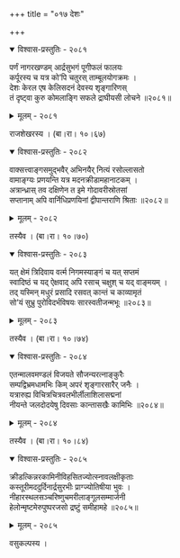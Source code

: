 +++
title = "०१७ देशः"

+++



<details open><summary>विश्वास-प्रस्तुतिः - २०८१</summary>

पर्णं नागरखण्डम् आर्द्रसुभगं पूगीफलं फालयः  
कर्पूरस्य च यत्र को’पि चतुरस् ताम्बूलयोगक्रमः ।  
देशः केरल एष केलिसदनं देवस्य शृङ्गारिणस्  
तं दृष्ट्वा कुरु कोमलाङ्गि सफले द्राघीयसी लोचने ॥२०८१॥
</details>

<details><summary>मूलम् - २०८१</summary>

पर्णं नागरखण्डम् आर्द्रसुभगं पूगीफलं फालयः  
कर्पूरस्य च यत्र को’पि चतुरस् ताम्बूलयोगक्रमः ।  
देशः केरल एष केलिसदनं देवस्य शृङ्गारिणस्  
तं दृष्ट्वा कुरु कोमलाङ्गि सफले द्राघीयसी लोचने ॥२०८१॥
</details>


राजशेखरस्य । (बा।रा। १०।६७)  



<details open><summary>विश्वास-प्रस्तुतिः - २०८२</summary>

वाक्सत्त्वाङ्गसमुद्भवैर् अभिनयैर् नित्यं रसोल्लासतो  
वामाङ्ग्यः प्रणयन्ति यत्र मदनक्रीडामहानाटकम् ।  
अत्रान्ध्रास् तव दक्षिणेन त इमे गोदावरीस्रोतसां  
सप्तानाम् अपि वार्निधिप्रणयिनां द्वीपान्तराणि श्रिताः ॥२०८२॥
</details>

<details><summary>मूलम् - २०८२</summary>

वाक्सत्त्वाङ्गसमुद्भवैर् अभिनयैर् नित्यं रसोल्लासतो  
वामाङ्ग्यः प्रणयन्ति यत्र मदनक्रीडामहानाटकम् ।  
अत्रान्ध्रास् तव दक्षिणेन त इमे गोदावरीस्रोतसां  
सप्तानाम् अपि वार्निधिप्रणयिनां द्वीपान्तराणि श्रिताः ॥२०८२॥
</details>


तस्यैव । (बा।रा। १०।७०)  



<details open><summary>विश्वास-प्रस्तुतिः - २०८३</summary>

यत् क्षेमं त्रिदिवाय वर्त्म निगमस्याङ्गं च यत् सप्तमं  
स्वादिष्ठं च यद् ऐक्षवाद् अपि रसाच् चक्षुश् च यद् वाङ्मयम् ।  
तद् यस्मिन् मधुरं प्रसादि रसवत् कान्तं च काव्यामृतं  
सो’यं सुभ्रु पुरोविदर्भविषयः सारस्वतीजन्मभूः ॥२०८३॥
</details>

<details><summary>मूलम् - २०८३</summary>

यत् क्षेमं त्रिदिवाय वर्त्म निगमस्याङ्गं च यत् सप्तमं  
स्वादिष्ठं च यद् ऐक्षवाद् अपि रसाच् चक्षुश् च यद् वाङ्मयम् ।  
तद् यस्मिन् मधुरं प्रसादि रसवत् कान्तं च काव्यामृतं  
सो’यं सुभ्रु पुरोविदर्भविषयः सारस्वतीजन्मभूः ॥२०८३॥
</details>


तस्यैव । (बा।रा। १०।७४)  



<details open><summary>विश्वास-प्रस्तुतिः - २०८४</summary>

एतन्मालवमण्डलं विजयते सौजन्यरत्नाङ्कुरैः  
सम्पद्विभ्रमधामभिः किम् अपरं शृङ्गारसारैर् जनैः ।  
यत्रारुह्य विचित्रचित्रवलभीर्लीलाशिलासद्मनां  
नीयन्ते जलदोदयेषु दिवसाः कान्तासखैः कामिभिः ॥२०८४॥
</details>

<details><summary>मूलम् - २०८४</summary>

एतन्मालवमण्डलं विजयते सौजन्यरत्नाङ्कुरैः  
सम्पद्विभ्रमधामभिः किम् अपरं शृङ्गारसारैर् जनैः ।  
यत्रारुह्य विचित्रचित्रवलभीर्लीलाशिलासद्मनां  
नीयन्ते जलदोदयेषु दिवसाः कान्तासखैः कामिभिः ॥२०८४॥
</details>


तस्यैव । (बा।रा। १०।८४)  



<details open><summary>विश्वास-प्रस्तुतिः - २०८५</summary>

क्रीडत्किन्नरकामिनीविहसितज्योत्स्नावलक्षीकृताः  
कस्तूरीमददुर्दिनार्द्रसुरभीः प्राग्ज्योतिषीया भुवः ।  
नीहारस्थलसञ्चरिष्णुचमरीलाङ्गूलसम्मार्जनी  
हेलोन्मृष्टमेरुपुष्परजसो द्रष्टुं समीहामहे ॥२०८५॥
</details>

<details><summary>मूलम् - २०८५</summary>

क्रीडत्किन्नरकामिनीविहसितज्योत्स्नावलक्षीकृताः  
कस्तूरीमददुर्दिनार्द्रसुरभीः प्राग्ज्योतिषीया भुवः ।  
नीहारस्थलसञ्चरिष्णुचमरीलाङ्गूलसम्मार्जनी  
हेलोन्मृष्टमेरुपुष्परजसो द्रष्टुं समीहामहे ॥२०८५॥
</details>


वसुकल्पस्य ।  

